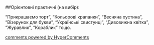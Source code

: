 <div id="hypercomments_widget" class="js-hypercomments-widget invisible"></div>

##Орієнтовні практичні (на вибір):

“Прикрашаємо торт”, “Кольорові крапанки”, 
“Весняна хустина”, “Візерунок для букви”, “Українські свистунці”, “Дивовижна квітка”, “Журавлик”, “Кораблик” тощо.



<div class="js-hypercomments-container">
    <a href="http://hypercomments.com" class="hc-link" title="comments widget">comments powered by HyperComments</a>
</div>
